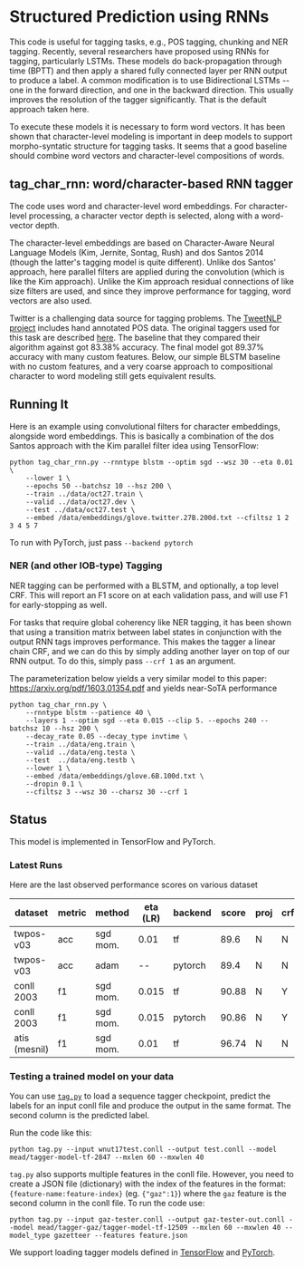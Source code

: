 # Structured Prediction using RNNs

This code is useful for tagging tasks, e.g., POS tagging, chunking and NER tagging.  Recently, several researchers have proposed using RNNs for tagging, particularly LSTMs.  These models do back-propagation through time (BPTT)
and then apply a shared fully connected layer per RNN output to produce a label.
A common modification is to use Bidirectional LSTMs -- one in the forward direction, and one in the backward direction.  This usually improves the resolution of the tagger significantly.  That is the default approach taken here.

To execute these models it is necessary to form word vectors.  It has been shown that character-level modeling is important in deep models to support morpho-syntatic structure for tagging tasks.
It seems that a good baseline should combine word vectors and character-level compositions of words.

## tag_char_rnn: word/character-based RNN tagger

The code uses word and character-level word embeddings.  For character-level processing, a character vector depth is selected, along with a word-vector depth. 

The character-level embeddings are based on Character-Aware Neural Language Models (Kim, Jernite, Sontag, Rush) and dos Santos 2014 (though the latter's tagging model is quite different).  Unlike dos Santos' approach, here parallel filters are applied during the convolution (which is like the Kim approach). Unlike the Kim approach residual connections of like size filters are used, and since they improve performance for tagging, word vectors are also used.

Twitter is a challenging data source for tagging problems.  The [TweetNLP project](http://www.cs.cmu.edu/~ark/TweetNLP) includes hand annotated POS data. The original taggers used for this task are described [here](http://www.cs.cmu.edu/~ark/TweetNLP/gimpel+etal.acl11.pdf).  The baseline that they compared their algorithm against got 83.38% accuracy.  The final model got 89.37% accuracy with many custom features.  Below, our simple BLSTM baseline with no custom features, and a very coarse approach to compositional character to word modeling still gets equivalent results.

## Running It

Here is an example using convolutional filters for character embeddings, alongside word embeddings.  This is basically a combination of the dos Santos approach with the Kim parallel filter idea using TensorFlow:

```
python tag_char_rnn.py --rnntype blstm --optim sgd --wsz 30 --eta 0.01 \
    --lower 1 \
    --epochs 50 --batchsz 10 --hsz 200 \
    --train ../data/oct27.train \
    --valid ../data/oct27.dev \
    --test ../data/oct27.test \
    --embed /data/embeddings/glove.twitter.27B.200d.txt --cfiltsz 1 2 3 4 5 7
```

To run with PyTorch, just pass `--backend pytorch`

### NER (and other IOB-type) Tagging

NER tagging can be performed with a BLSTM, and optionally, a top level CRF. This will report an F1 score on at each validation pass, and will use F1 for early-stopping as well.

For tasks that require global coherency like NER tagging, it has been shown that using a transition matrix between label states in conjunction with the output RNN tags improves performance.  This makes the tagger a linear chain CRF, and we can do this by simply adding another layer on top of our RNN output.  To do this, simply pass `--crf 1` as an argument.

The parameterization below yields a very similar model to this paper: https://arxiv.org/pdf/1603.01354.pdf and yields near-SoTA performance

```
python tag_char_rnn.py \
    --rnntype blstm --patience 40 \
    --layers 1 --optim sgd --eta 0.015 --clip 5. --epochs 240 --batchsz 10 --hsz 200 \
    --decay_rate 0.05 --decay_type invtime \
    --train ../data/eng.train \
    --valid ../data/eng.testa \
    --test  ../data/eng.testb \
    --lower 1 \
    --embed /data/embeddings/glove.6B.100d.txt \
    --dropin 0.1 \
    --cfiltsz 3 --wsz 30 --charsz 30 --crf 1

```


## Status

This model is implemented in TensorFlow and PyTorch.

### Latest Runs

Here are the last observed performance scores on various dataset

| dataset       | metric | method   | eta (LR) | backend  | score | proj | crf  | hsz |
| ------------- | ------ | -------- | -------  | -------- | ----- | -----| -----|-----|
| twpos-v03     |    acc | sgd mom. |     0.01 | tf       | 89.6  | N    | N    | 100 |
| twpos-v03     |    acc | adam     |       -- | pytorch  | 89.4  | N    | N    | 100 |
| conll 2003    |     f1 | sgd mom. |     0.015| tf       | 90.88 | N    | Y    | 200 |
| conll 2003    |     f1 | sgd mom. |     0.015| pytorch  | 90.86 | N    | Y    | 200 |
| atis (mesnil) |     f1 | sgd mom. |     0.01 | tf       | 96.74 | N    | N    | 100 |


### Testing a trained model on your data

You can use [`tag.py`](../python/tag.py) to load a sequence tagger checkpoint, predict the labels for an input conll file and produce the output in the same format. The second column is the predicted label.

Run the code like this:
```
python tag.py --input wnut17test.conll --output test.conll --model mead/tagger-model-tf-2847 --mxlen 60 --mxwlen 40
```
`tag.py` also supports multiple features in the conll file. However, you need to create a JSON file (dictionary) with the index of the features in the format: `{feature-name:feature-index}` (eg. `{"gaz":1}`) where the `gaz` feature is the second column in the conll file. To run the code use: 
```
python tag.py --input gaz-tester.conll --output gaz-tester-out.conll --model mead/tagger-gaz/tagger-model-tf-12509 --mxlen 60 --mxwlen 40 --model_type gazetteer --features feature.json
```

We support loading tagger models defined in [TensorFlow](../python/baseline/tf/tagger/model.py) and [PyTorch](../python/baseline/pytorch/tagger/model.py). 
